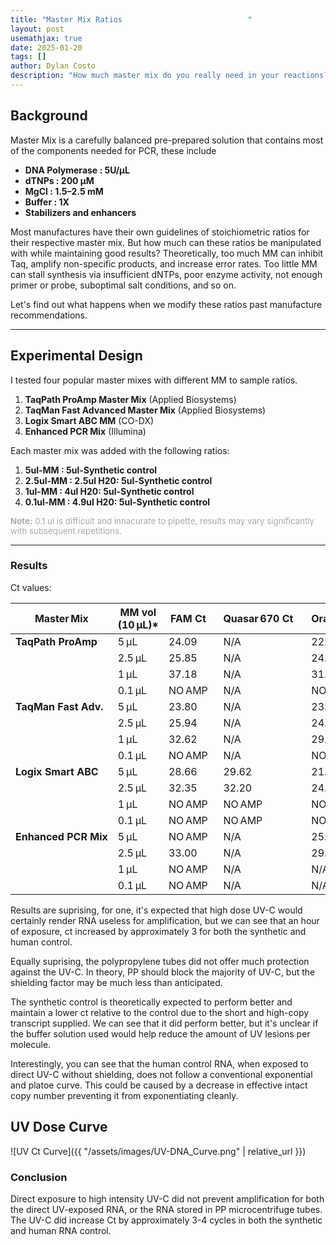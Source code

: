```yaml
---
title: "Master Mix Ratios                            "
layout: post
usemathjax: true
date: 2025-01-20
tags: []
author: Dylan Costo
description: "How much master mix do you really need in your reactions?."
---
```


## Background

Master Mix is a carefully balanced pre-prepared solution that contains most of the components needed for PCR, these include 

- **DNA Polymerase : 5U/µL**
- **dTNPs : 200 µM**
- **MgCl : 1.5–2.5 mM**
- **Buffer : 1X**
- **Stabilizers and enhancers**

Most manufactures have their own guidelines of stoichiometric ratios for their respective master mix. But how much can these ratios be manipulated with while maintaining good results? Theoretically, too much MM can inhibit Taq, amplify non-specific products, and increase error rates. Too little MM can stall synthesis via insufficient dNTPs, poor enzyme activity, not enough primer or probe, suboptimal salt conditions, and so on. 

Let's find out what happens when we modify these ratios past manufacture recommendations. 

---

## Experimental Design

I tested four popular master mixes with different MM to sample ratios.
1. **TaqPath ProAmp Master Mix** (Applied Biosystems)
2. **TaqMan Fast Advanced Master Mix** (Applied Biosystems)
3. **Logix Smart ABC MM** (CO-DX)
4. **Enhanced PCR Mix** (Illumina)

Each master mix was added with the following ratios:

1. **5ul-MM : 5ul-Synthetic control**
2. **2.5ul-MM : 2.5ul H20: 5ul-Synthetic control**
3. **1ul-MM : 4ul H20: 5ul-Synthetic control**
4. **0.1ul-MM : 4.9ul H20: 5ul-Synthetic control**

<span style="font-size:0.95em; color:#aaa;"><strong>Note:</strong> 0.1 ul is difficult and innacurate to pipette, results may vary significantly with subsequent repetitions.</span>

---





### Results

Ct values:

| Master Mix | MM vol (10 µL)* | FAM Ct     | &nbsp;Quasar 670 Ct&nbsp; | &nbsp;Orange 560 Ct&nbsp; | &nbsp;Red 610 Ct&nbsp; |
|------------|-----------------|----------------|--------------------------|--------------------------|------------------------|
| **TaqPath ProAmp** | 5 µL  | 24.09 | &nbsp;N/A&nbsp; | &nbsp;22.61&nbsp; | &nbsp;N/A&nbsp; |
|              | 2.5 µL | 25.85 | &nbsp;N/A&nbsp; | &nbsp;24.13&nbsp; | &nbsp;N/A&nbsp; |
|              | 1 µL   | 37.18 | &nbsp;N/A&nbsp; | &nbsp;31.10&nbsp; | &nbsp;N/A&nbsp; |
|              | 0.1 µL | NO AMP| &nbsp;N/A&nbsp; | &nbsp;NO AMP&nbsp;| &nbsp;N/A&nbsp; |
| **TaqMan Fast Adv.** | 5 µL  | 23.80 | &nbsp;N/A&nbsp; | &nbsp;23.01&nbsp; | &nbsp;N/A&nbsp; |
|              | 2.5 µL | 25.94 | &nbsp;N/A&nbsp; | &nbsp;24.29&nbsp; | &nbsp;N/A&nbsp; |
|              | 1 µL   | 32.62 | &nbsp;N/A&nbsp; | &nbsp;29.83&nbsp; | &nbsp;N/A&nbsp; |
|              | 0.1 µL | NO AMP| &nbsp;N/A&nbsp; | &nbsp;NO AMP&nbsp;| &nbsp;N/A&nbsp; |
| **Logix Smart ABC** | 5 µL  | 28.66 | &nbsp;29.62&nbsp; | &nbsp;21.29&nbsp; | &nbsp;22.65&nbsp; |
|              | 2.5 µL | 32.35 | &nbsp;32.20&nbsp; | &nbsp;24.20&nbsp; | &nbsp;29.43&nbsp; |
|              | 1 µL   | NO AMP| &nbsp;NO AMP&nbsp; | &nbsp;NO AMP&nbsp; | &nbsp;NO AMP&nbsp; |
|              | 0.1 µL | NO AMP| &nbsp;NO AMP&nbsp; | &nbsp;NO AMP&nbsp; | &nbsp;NO AMP&nbsp; |
| **Enhanced PCR Mix**| 5 µL  | NO AMP| &nbsp;N/A&nbsp; | &nbsp;25.89&nbsp; | &nbsp;N/A&nbsp; |
|              | 2.5 µL | 33.00 | &nbsp;N/A&nbsp; | &nbsp;29.82&nbsp; | &nbsp;N/A&nbsp; |
|              | 1 µL   | NO AMP| &nbsp;N/A&nbsp; | &nbsp;N/A&nbsp;   | &nbsp;N/A&nbsp; |
|              | 0.1 µL | NO AMP| &nbsp;N/A&nbsp; | &nbsp;N/A&nbsp;   | &nbsp;N/A&nbsp; |



Results are suprising, for one, it's expected that high dose UV-C would certainly render RNA useless for amplification, but we can see that an hour of exposure, ct increased by approximately 3 for both the synthetic and human control. 

Equally suprising, the polypropylene tubes did not offer much protection against the UV-C. In theory, PP should block the majority of UV-C, but the shielding factor may be much less than anticipated. 

The synthetic control is theoretically expected to perform better and maintain a lower ct relative to the control due to the short and high-copy transcript supplied. We can see that it did perform better, but it's unclear if the buffer solution used would help reduce the amount of UV lesions per molecule. 

Interestingly, you can see that the human control RNA, when exposed to direct UV-C without shielding, does not follow a conventional exponential and platoe curve. This could be caused by a decrease in effective intact copy number preventing it from exponentiating cleanly. 

## UV Dose Curve
![UV Ct Curve]({{ "/assets/images/UV-DNA_Curve.png" | relative_url }})



### Conclusion

Direct exposure to high intensity UV-C did not prevent amplification for both the direct UV-exposed RNA, or the RNA stored in PP microcentrifuge tubes. The UV-C did increase Ct by approximately 3-4 cycles in both the synthetic and human RNA control.



